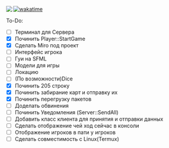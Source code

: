 <a href="https://wakatime.com/badge/user/62e25a50-55ab-4659-b223-68b2ef973d5d/project/28f26aa7-133d-446d-a08e-c338ee5c3454"><img src="https://wakatime.com/badge/user/62e25a50-55ab-4659-b223-68b2ef973d5d/project/28f26aa7-133d-446d-a08e-c338ee5c3454.svg" alt="wakatime" ></a>
<a href="https://miro.com/app/board/uXjVLAn3X6g=/"> <img src = "https://img.shields.io/badge/Miro.com-fedc32?style=for-the-badge&logo=miro&logoColor=050038" align=left></img></a>


To-Do:
 - [ ] Терминал для Сервера
 - [X] Починить Player::StartGame
 - [X] Сделать Miro под проект
 - [ ] Интерфейс игрока
 - [ ] Гуи на SFML
 - [ ] Модели для игры
 - [ ] Локацию
 - [ ] (По возможности)Dice
 - [X] Починить 205 строку
 - [X] Починить забирание карт и отправку их
 - [X] Починить перегрузку пакетов
 - [ ] Доделать обвинения
 - [ ] Починить Уведомления (Server::SendAll)
 - [ ] Добавить класс клиента для принятия и отправки данных
 - [ ] Сделать отображение чей ход сейчас в консоли
 - [ ] Отображение игроков в пати у игроков
 - [ ] Сделать совместимость с Linux(Termux)
